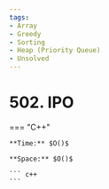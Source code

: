 ```yaml
---
tags:
- Array
- Greedy
- Sorting
- Heap (Priority Queue)
- Unsolved
---
```



# 502. IPO

=== "C++"

    **Time:** $O()$

    **Space:** $O()$

    ``` c++
    ```